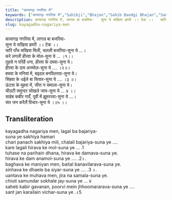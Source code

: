 ```yaml
---
title: "कायागढ़ नगरिया में"
keywords: ["कायागढ़ नगरिया में","Sahibji","Bhajan","Sahib Bandgi Bhajan","Sant Kabir Bhajan","bhajan lyrics","साहिब बंदगी भजन","भजन"]
description: कायागढ़ नगरिया में, लागल बा बजरिया-   सुना ये सखिया हमरी ।। टेक ।।   चारि पाँच सखिया मिली, चलली बजरिया-सुना ये ...।   करे लगली हीरवा के मोल-सुना ये ...
slug: kayagadha-nagariya-men
---
```


  
कायागढ़ नगरिया में, लागल बा बजरिया-  
सुना ये सखिया हमरी ।। टेक ।।  
चारि पाँच सखिया मिली, चलली बजरिया-सुना ये ...।  
करे लगली हीरवा के मोल-सुना ये ... ।१।।  
तुहसे न परिहैं धना, हीरवा के दमवा-सुना ये।  
हीरवा के दाम अनमोल-सुना ये .... ।२॥।  
बघवा के मनियां में, बइठल बनविलरवा-सुना ये।  
सिंहवा के धईले बा सियार-सुना ये .... ।३ ॥।  
ऊंटवा के मुहवा में, जीरा न समाला-सुना ये।  
चीउटी समुन्दर सोखले जाय-सुना ये ... ४ ।।  
साहेब कबीर गावँँ, पूर्वी में झूमररवा-सुना ये ...।  
संत जन करैलैं विचार-सुना ये ।॥५ ।।  


## Transliteration

  
kayagadha nagariya men, lagal ba bajariya-  
suna ye sakhiya hamari      
chari panach sakhiya mili, chalali bajariya-suna ye ....  
kare lagali hirava ke mol-suna ye ... .1   
tuhase na parihain dhana, hirava ke damava-suna ye.  
hirava ke dam anamol-suna ye .... .2॥.  
baghava ke maniyan men, baital banavilarava-suna ye.  
sinhava ke dhaele ba siyar-suna ye .... .3 ॥.  
uantava ke muhava men, jira na samala-suna ye.  
chiuti samundar sokhale jay-suna ye ... ४    
saheb kabir gavanan, poorvi mein jhhoomararava-suna ye ....  
sant jan karailain vichar-suna ye .॥5    

  